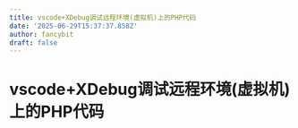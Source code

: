 ```yaml
---
title: vscode+XDebug调试远程环境(虚拟机)上的PHP代码
date: '2025-06-29T15:37:37.858Z'
author: fancybit
draft: false
---
```

<div class="header"><h1 class="single-title animate__animated animate__pulse animate__faster">vscode+XDebug调试远程环境(虚拟机)上的PHP代码</h1></div>

<div class="content" id="content"><!-- raw HTML omitted --><!-- raw HTML omitted --><!-- raw HTML omitted --><!-- raw HTML omitted --><!-- raw HTML omitted --><!-- raw HTML omitted --><!-- raw HTML omitted --><!-- raw HTML omitted --><!-- raw HTML omitted --><!-- raw HTML omitted --><!-- raw HTML omitted --><!-- raw HTML omitted --><!-- raw HTML omitted --><!-- raw HTML omitted --><!-- raw HTML omitted --><!-- raw HTML omitted --><!-- raw HTML omitted --><!-- raw HTML omitted --><!-- raw HTML omitted --><!-- raw HTML omitted --><!-- raw HTML omitted --><precode language="" precodenum="0"></precode><!-- raw HTML omitted --><!-- raw HTML omitted --></div>

